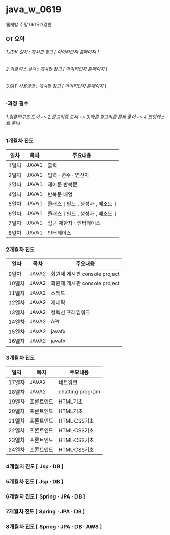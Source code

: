 # java_w_0619
웹개발 주말 0619개강반

### OT 요약 
######   1.JDK 설치 : 게시판 참고 [ 아이티단자 홈페이지 ] 
######  2.이클릭스 설치 : 게시판 참고 [ 아이티단자 홈페이지 ] 
######   3.GIT 사용방법 : 게시판 참고 [ 아이티단자 홈페이지 ]

### ·과정 필수 
######   1.컴퓨터구조 도서  => 2.알고리즘 도서 => 3.백준 알고리즘 문제 풀이 => 4.코딩테스트 준비

### 1개월차 진도
|일차|목차|주요내용|
|------|---|---|
|1일차|JAVA1|출력|
|2일차|JAVA1|입력 · 변수 · 연산자|
|3일차|JAVA1|제어문 반복문|
|4일차|JAVA1|반복문 배열 |
|5일차|JAVA1|클래스 [ 필드 , 생성자 , 메소드 ]|
|6일차|JAVA1|클래스 [ 필드 , 생성자 , 메소드 ]|
|7일차|JAVA1|접근 제한자 · 인터페이스|
|8일차|JAVA1|인터페이스|
### 2개월차 진도
|일차|목차|주요내용|
|------|---|---|
|9일차|JAVA2|회원제 게시판 console project |
|10일차|JAVA2|회원제 게시판 console project |
|11일차|JAVA2|스레드|
|12일차|JAVA2|제네릭|
|13일차|JAVA2|컬렉션 프레임워크|
|14일차|JAVA2|API|
|15일차|JAVA2|javafx|
|16일차|JAVA2|javafx|
### 3개월차 진도
|일차|목차|주요내용|
|------|---|---|
|17일차|JAVA2|네트워크|
|18일차|JAVA2|chatting program|
|19일차|프론트엔드|HTML기초|
|20일차|프론트엔드|HTML기초|
|21일차|프론트엔드|HTML·CSS기초|
|22일차|프론트엔드|HTML·CSS기초|
|23일차|프론트엔드|HTML·CSS기초|
|24일차|프론트엔드|HTML·CSS기초|
### 4개월차 진도 [ Jsp · DB ]
### 5개월차 진도 [ Jsp · DB ]
### 6개월차 진도 [ Spring · JPA  · DB ]
### 7개월차 진도 [ Spring · JPA  · DB ]
### 8개월차 진도 [ Spring · JPA  · DB · AWS ]
